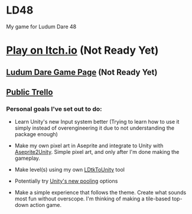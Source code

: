 # LD48
My game for Ludum Dare 48


# [Play on Itch.io](https://cammin.itch.io/ld48-game-working-title) (Not Ready Yet)
## [Ludum Dare Game Page](https://ldjam.com/events/ludum-dare/48/$243042) (Not Ready Yet)
## [Public Trello](https://trello.com/b/BvTN68Ud/ld48)

### Personal goals I've set out to do:
- Learn Unity's new Input system better (Trying to learn how to use it simply instead of overengineering it due to not understanding the package enough)
- Make my own pixel art in Aseprite and integrate to Unity with [Aseprite2Unity](https://github.com/Seanba/Aseprite2Unity). Simple pixel art, and only after I'm done making the gameplay.
- Make level(s) using my own [LDtkToUnity](https://github.com/Cammin/LDtkUnity) tool
- Potentially try [Unity's new pooling](https://docs.unity3d.com/2021.1/Documentation/ScriptReference/Pool.ObjectPool_1.html) options  

- Make a simple experience that follows the theme. Create what sounds most fun without overscope. I'm thinking of making a tile-based top-down action game.
